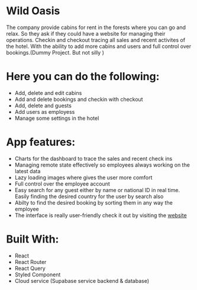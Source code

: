 # Wild Oasis
The company provide cabins for rent in the forests where you can go and relax. So they ask if they could have a website for managing their operations. Checkin and checkout
tracing all sales and recent activites of the hotel. With the ability to add more cabins and users and full control over bookings.(Dummy Project. But not silly )
# Here you can do the following:
- Add, delete and edit cabins
- Add and delete bookings and checkin with checkout
- Add, delete and guests
- Add users as employess
- Manage some settings in the hotel
# App features:
- Charts for the dashboard to trace the sales and recent check ins
- Managing remote state effectively so employees always working on the latest data
- Lazy loading images where gives the user more comfort
- Full control over the employee account
- Easy search for any guest either by name or national ID in real time. Easily finding the desired country for the user by search also
- Abilty to find the desired booking by sorting them in any way the employee
- The interface is really user-friendly check it out by visiting the [website](https://osama78assi.github.io/WildOasis/) 
# Built With:
- React
- React Router
- React Query
- Styled Component
- Cloud service (Supabase service backend & database)
